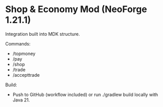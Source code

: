 # Shop & Economy Mod (NeoForge 1.21.1)

Integration built into MDK structure.

Commands:
- /topmoney
- /pay <player> <amount>
- /shop
- /trade <player>
- /accepttrade

Build:
- Push to GitHub (workflow included) or run ./gradlew build locally with Java 21.
